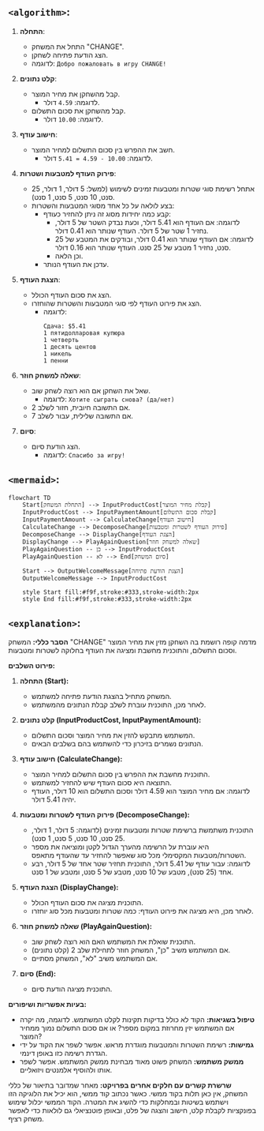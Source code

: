 ## `<algorithm>`:
1. **התחלה**:
   - התחל את המשחק "CHANGE".
   - הצג הודעת פתיחה לשחקן.
   - לדוגמה: `Добро пожаловать в игру CHANGE!`

2. **קלט נתונים**:
   - קבל מהשחקן את מחיר המוצר.
     - לדוגמה: `4.59` דולר.
   - קבל מהשחקן את סכום התשלום.
     - לדוגמה: `10.00` דולר.

3. **חישוב עודף**:
   - חשב את ההפרש בין סכום התשלום למחיר המוצר.
     - לדוגמה: `10.00 - 4.59 = 5.41` דולר.

4. **פירוק העודף למטבעות ושטרות**:
   - אתחל רשימת סוגי שטרות ומטבעות זמינים לשימוש (למשל: 5 דולר, 1 דולר, 25 סנט, 10 סנט, 5 סנט, 1 סנט).
   - בצע לולאה על כל אחד מסוגי המטבעות והשטרות:
     - קבע כמה יחידות מסוג זה ניתן להחזיר כעודף:
       - לדוגמה: אם העודף הוא 5.41 דולר, וכעת נבדק השטר של 5 דולר, נחזיר 1 שטר של 5 דולר. העודף שנותר הוא 0.41 דולר.
       - לדוגמה: אם העודף שנותר הוא 0.41 דולר, ובודקים את המטבע של 25 סנט, נחזיר 1 מטבע של 25 סנט. העודף שנותר הוא 0.16 דולר.
       - וכן הלאה.
     - עדכן את העודף הנותר.

5. **הצגת העודף**:
   - הצג את סכום העודף הכולל.
   - הצג את פירוט העודף לפי סוגי המטבעות והשטרות שהוחזרו.
     - לדוגמה:
        ```
        Сдача: $5.41
        1 пятидолларовая купюра
        1 четверть
        1 десять центов
        1 никель
        1 пенни
        ```

6. **שאלה למשחק חוזר**:
    - שאל את השחקן אם הוא רוצה לשחק שוב.
      - לדוגמה: `Хотите сыграть снова? (да/нет)`
    - אם התשובה חיובית, חזור לשלב 2.
    - אם התשובה שלילית, עבור לשלב 7.

7. **סיום**:
    - הצג הודעת סיום.
      - לדוגמה: `Спасибо за игру!`

## `<mermaid>`:
```mermaid
flowchart TD
    Start[התחלת המשחק] --> InputProductCost[קבלת מחיר המוצר]
    InputProductCost --> InputPaymentAmount[קבלת סכום התשלום]
    InputPaymentAmount --> CalculateChange[חישוב העודף]
    CalculateChange --> DecomposeChange[פירוק העודף לשטרות ומטבעות]
    DecomposeChange --> DisplayChange[הצגת העודף]
    DisplayChange --> PlayAgainQuestion[שאלה למשחק חוזר]
    PlayAgainQuestion -- כן --> InputProductCost
    PlayAgainQuestion -- לא --> End[סיום המשחק]
    
    Start --> OutputWelcomeMessage[הצגת הודעת פתיחה]
    OutputWelcomeMessage --> InputProductCost

    style Start fill:#f9f,stroke:#333,stroke-width:2px
    style End fill:#f9f,stroke:#333,stroke-width:2px
```

## `<explanation>`:

**הסבר כללי:**
המשחק "CHANGE" מדמה קופה רושמת בה השחקן מזין את מחיר המוצר וסכום התשלום, והתוכנית מחשבת ומציגה את העודף בחלוקה לשטרות ומטבעות.

**פירוט השלבים:**

1.  **התחלה (Start):**
    -   המשחק מתחיל בהצגת הודעת פתיחה למשתמש.
    -   לאחר מכן, התוכנית עוברת לשלב קבלת הנתונים מהמשתמש.

2.  **קלט נתונים (InputProductCost, InputPaymentAmount):**
    -   המשתמש מתבקש להזין את מחיר המוצר וסכום התשלום.
    -   הנתונים נשמרים בזיכרון כדי להשתמש בהם בשלבים הבאים.

3.  **חישוב עודף (CalculateChange):**
    -   התוכנית מחשבת את ההפרש בין סכום התשלום למחיר המוצר.
    -   התוצאה היא סכום העודף שיש להחזיר למשתמש.
    -   לדוגמה: אם מחיר המוצר הוא 4.59 דולר וסכום התשלום הוא 10 דולר, העודף יהיה 5.41 דולר.

4.  **פירוק העודף לשטרות ומטבעות (DecomposeChange):**
    -   התוכנית משתמשת ברשימת שטרות ומטבעות זמינים (לדוגמה: 5 דולר, 1 דולר, 25 סנט, 10 סנט, 5 סנט, 1 סנט).
    -   היא עוברת על הרשימה מהערך הגדול לקטן ומוציאה את מספר השטרות/מטבעות המקסימלי מכל סוג שאפשר להחזיר עד שהעודף מתאפס.
    -   לדוגמה: עבור עודף של 5.41 דולר, התוכנית תחזיר שטר אחד של 5 דולר, רבע אחד (25 סנט), מטבע של 10 סנט, מטבע של 5 סנט, ומטבע של 1 סנט.

5.  **הצגת העודף (DisplayChange):**
    - התוכנית מציגה את סכום העודף הכולל.
    - לאחר מכן, היא מציגה את פירוט העודף: כמה שטרות ומטבעות מכל סוג יוחזרו.

6.  **שאלה למשחק חוזר (PlayAgainQuestion):**
    - התוכנית שואלת את המשתמש האם הוא רוצה לשחק שוב.
    - אם המשתמש משיב "כן", המשחק חוזר לתחילת שלב 2 (קלט נתונים).
    - אם המשתמש משיב "לא", המשחק מסתיים.

7.  **סיום (End):**
    -   התוכנית מציגה הודעת סיום.

**בעיות אפשריות ושיפורים:**
-   **טיפול בשגיאות:** הקוד לא כולל בדיקות תקינות לקלט המשתמש. לדוגמה, מה יקרה אם המשתמש יזין מחרוזת במקום מספר? או אם סכום התשלום נמוך ממחיר המוצר?
-   **גמישות:** רשימת השטרות והמטבעות מוגדרת מראש. אפשר לשפר את הקוד על ידי הגדרת רשימה כזו באופן דינמי.
-   **ממשק משתמש:** המשחק פשוט מאוד מבחינת ממשק המשתמש. אפשר לשפר אותו ולהוסיף אלמנטים ויזואליים.

**שרשרת קשרים עם חלקים אחרים בפרויקט:**
מאחר שמדובר בתיאור של כללי המשחק, אין כאן תלות בקוד ממשי. כאשר נכתוב קוד ממשי, הוא יכיל את הלוגיקה הזו וישתמש בשיטות ובמחלקות כדי להשיג את המטרה. הקוד הממשי יכלול שימוש בפונקציות לקבלת קלט, חישוב והצגה של פלט, ובאופן פוטנציאלי גם לולאות כדי לאפשר משחק רציף.